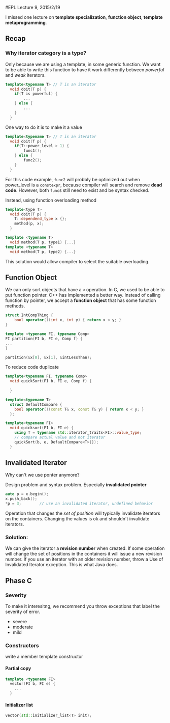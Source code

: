 #EPL Lecture 9, 2015/2/19

I missed one lecture on **template specialization**, **function object**, **template metaprogramming**.

## Recap

### Why iterator category is a type?

Only because we are using a template, in some generic function. We want to be able to write this function to have it work differently between *powerful* and *weak* iterators.

```cpp
template<typename T> // T is an iterator
  void doit(T p) {
  	if(T is powerful) {
    	...
    } else {
    	...
    }
  }
```

One way to do it is to make it a value

```cpp
template<typename T> // T is an iterator
  void doit(T p) {
  	if(T::power_level > 1) {
    	func1();
    } else {
    	func2();
    }
  }
```

For this code example, `func2` will probbly be optimized out when power_level is a `constexpr`, because compiler will search and remove **dead code**. However, both `func`s still need to exist and be syntax checked.

Instead, using function overloading method

```cpp
template<type T>
  void doit(T p) {
  	T::dependend_type x {};
    method(p, x);
  }

template <typename T>
  void method(T p, type1) {...}
template <typename T>
  void method(T p, type2) {...}
```

This solution would allow compiler to select the suitable overloading.

## Function Object
We can only sort objects that have a `<` operation. In C, we used to be able to put function pointer. C\++ has implemented a better way. Instead of calling function by pointer, we accept a **function object** that has some function methods.

```cpp
struct IntCompThing {
	bool operator()(int x, int y) { return x < y; }
}

template <typename FI, typename Comp>
FI partition(FI b, FI e, Comp f) {
...
}

partition(&x[0], &x[1], &intLessThan);
```

To reduce code duplicate

```cpp
template<typename FI, typename Comp>
  void quickSort(FI b, FI e, Comp f) {
  
  }

template<typename T>
  struct DefaultCompare {
    bool operator()(const T& x, const T& y) { return x < y; }
  };

template<typename FI>
  void quicksort(FI b, FI e) {
    using T = typename std::iterator_traits<FI>::value_type;
    // compare actual value and not iterator
    quickSort(b, e, DefaultCompare<T>{});
  }

```

## Invalidated Iterator

Why can't we use ponter anymore?

Design problem and syntax problem. Especially **invalidated pointer**

```cpp
auto p = x.begin();
x.push_back();
*p = 3;        // use an invalidated iterator, undefined behavior
```

Operation that changes the *set of position* will typically invalidate iterators on the containers. Changing the values is ok and shouldn't invalidate iterators.

### Solution:

We can give the iterator a **revision number** when created. If some operation will change the set of positions in the containers it will issue a new revision number. If you use an iterator with an older revision number, throw a Use of Invalidated Iterator exception. This is what Java does.

## Phase C

### Severity

To make it interesitng, we recommend you throw exceptions that label the severity of error.

- severe
- moderate
- mild

### Constructors

write a member template constructor

#### Partial copy

```cpp
template <typename FI>
  vector(FI b, FI e) {
    ...
  }
```

#### Initializer list

```cpp
vector(std::initializer_list<T> init);
```
